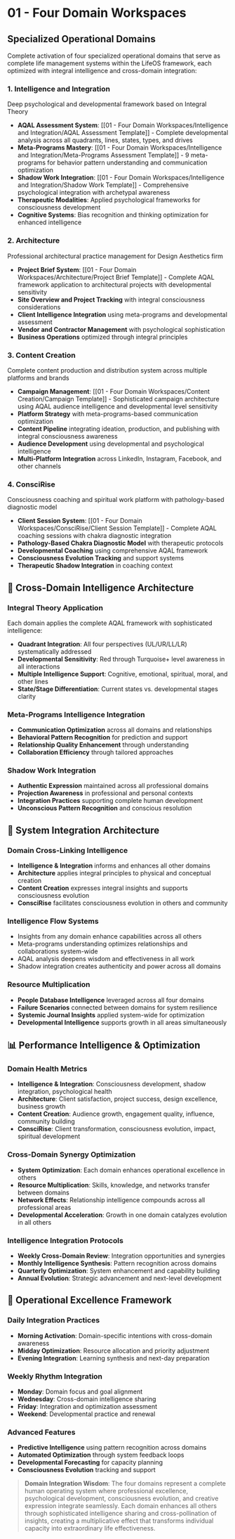 # 01 - Four Domain Workspaces

## Specialized Operational Domains

Complete activation of four specialized operational domains that serve as complete life management systems within the LifeOS framework, each optimized with integral intelligence and cross-domain integration:

### 1. Intelligence and Integration
Deep psychological and developmental framework based on Integral Theory
- **AQAL Assessment System**: [[01 - Four Domain Workspaces/Intelligence and Integration/AQAL Assessment Template]] - Complete developmental analysis across all quadrants, lines, states, types, and drives
- **Meta-Programs Mastery**: [[01 - Four Domain Workspaces/Intelligence and Integration/Meta-Programs Assessment Template]] - 9 meta-programs for behavior pattern understanding and communication optimization
- **Shadow Work Integration**: [[01 - Four Domain Workspaces/Intelligence and Integration/Shadow Work Template]] - Comprehensive psychological integration with archetypal awareness
- **Therapeutic Modalities**: Applied psychological frameworks for consciousness development
- **Cognitive Systems**: Bias recognition and thinking optimization for enhanced intelligence

### 2. Architecture
Professional architectural practice management for Design Aesthetics firm
- **Project Brief System**: [[01 - Four Domain Workspaces/Architecture/Project Brief Template]] - Complete AQAL framework application to architectural projects with developmental sensitivity
- **Site Overview and Project Tracking** with integral consciousness considerations
- **Client Intelligence Integration** using meta-programs and developmental assessment
- **Vendor and Contractor Management** with psychological sophistication
- **Business Operations** optimized through integral principles

### 3. Content Creation
Complete content production and distribution system across multiple platforms and brands
- **Campaign Management**: [[01 - Four Domain Workspaces/Content Creation/Campaign Template]] - Sophisticated campaign architecture using AQAL audience intelligence and developmental level sensitivity
- **Platform Strategy** with meta-programs-based communication optimization
- **Content Pipeline** integrating ideation, production, and publishing with integral consciousness awareness
- **Audience Development** using developmental and psychological intelligence
- **Multi-Platform Integration** across LinkedIn, Instagram, Facebook, and other channels

### 4. ConsciRise
Consciousness coaching and spiritual work platform with pathology-based diagnostic model
- **Client Session System**: [[01 - Four Domain Workspaces/ConsciRise/Client Session Template]] - Complete AQAL coaching sessions with chakra diagnostic integration
- **Pathology-Based Chakra Diagnostic Model** with therapeutic protocols
- **Developmental Coaching** using comprehensive AQAL framework
- **Consciousness Evolution Tracking** and support systems
- **Therapeutic Shadow Integration** in coaching context

## 🌟 Cross-Domain Intelligence Architecture

### Integral Theory Application
Each domain applies the complete AQAL framework with sophisticated intelligence:
- **Quadrant Integration**: All four perspectives (UL/UR/LL/LR) systematically addressed
- **Developmental Sensitivity**: Red through Turquoise+ level awareness in all interactions
- **Multiple Intelligence Support**: Cognitive, emotional, spiritual, moral, and other lines
- **State/Stage Differentiation**: Current states vs. developmental stages clarity

### Meta-Programs Intelligence Integration
- **Communication Optimization** across all domains and relationships
- **Behavioral Pattern Recognition** for prediction and support
- **Relationship Quality Enhancement** through understanding
- **Collaboration Efficiency** through tailored approaches

### Shadow Work Integration
- **Authentic Expression** maintained across all professional domains
- **Projection Awareness** in professional and personal contexts
- **Integration Practices** supporting complete human development
- **Unconscious Pattern Recognition** and conscious resolution

## 🔗 System Integration Architecture

### Domain Cross-Linking Intelligence
- **Intelligence & Integration** informs and enhances all other domains
- **Architecture** applies integral principles to physical and conceptual creation
- **Content Creation** expresses integral insights and supports consciousness evolution
- **ConsciRise** facilitates consciousness evolution in others and community

### Intelligence Flow Systems
- Insights from any domain enhance capabilities across all others
- Meta-programs understanding optimizes relationships and collaborations system-wide
- AQAL analysis deepens wisdom and effectiveness in all work
- Shadow integration creates authenticity and power across all domains

### Resource Multiplication
- **People Database Intelligence** leveraged across all four domains
- **Failure Scenarios** connected between domains for system resilience
- **Systemic Journal Insights** applied system-wide for optimization
- **Developmental Intelligence** supports growth in all areas simultaneously

## 📊 Performance Intelligence & Optimization

### Domain Health Metrics
- **Intelligence & Integration**: Consciousness development, shadow integration, psychological health
- **Architecture**: Client satisfaction, project success, design excellence, business growth
- **Content Creation**: Audience growth, engagement quality, influence, community building
- **ConsciRise**: Client transformation, consciousness evolution, impact, spiritual development

### Cross-Domain Synergy Optimization
- **System Optimization**: Each domain enhances operational excellence in others
- **Resource Multiplication**: Skills, knowledge, and networks transfer between domains
- **Network Effects**: Relationship intelligence compounds across all professional areas
- **Developmental Acceleration**: Growth in one domain catalyzes evolution in all others

### Intelligence Integration Protocols
- **Weekly Cross-Domain Review**: Integration opportunities and synergies
- **Monthly Intelligence Synthesis**: Pattern recognition across domains
- **Quarterly Optimization**: System enhancement and capability building
- **Annual Evolution**: Strategic advancement and next-level development

## 🚀 Operational Excellence Framework

### Daily Integration Practices
- **Morning Activation**: Domain-specific intentions with cross-domain awareness
- **Midday Optimization**: Resource allocation and priority adjustment
- **Evening Integration**: Learning synthesis and next-day preparation

### Weekly Rhythm Integration
- **Monday**: Domain focus and goal alignment
- **Wednesday**: Cross-domain intelligence sharing
- **Friday**: Integration and optimization assessment
- **Weekend**: Developmental practice and renewal

### Advanced Features
- **Predictive Intelligence** using pattern recognition across domains
- **Automated Optimization** through system feedback loops
- **Developmental Forecasting** for capacity planning
- **Consciousness Evolution** tracking and support

> **Domain Integration Wisdom**: The four domains represent a complete human operating system where professional excellence, psychological development, consciousness evolution, and creative expression integrate seamlessly. Each domain enhances all others through sophisticated intelligence sharing and cross-pollination of insights, creating a multiplicative effect that transforms individual capacity into extraordinary life effectiveness.